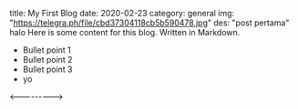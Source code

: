 title: My First Blog
date: 2020-02-23
category: general
img: "https://telegra.ph/file/cbd37304118cb5b590478.jpg"
des: "post pertama"
halo 
Here is some content for this blog. Written in Markdown.

- Bullet point 1
- Bullet point 2
- Bullet point 3
- yo

<--------->
